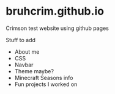 # bruhcrim.github.io
Crimson test website using github pages

Stuff to add
- About me
- CSS
- Navbar
- Theme maybe?
- Minecraft Seasons info
- Fun projects I worked on
